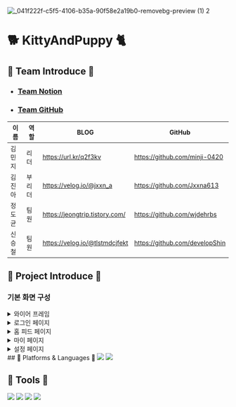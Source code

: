 ![_041f222f-c5f5-4106-b35a-90f58e2a19b0-removebg-preview (1) 2](https://github.com/WithAllMyAnimal/KittyAndPuppy/assets/139103652/56608580-a11f-4e59-8778-9801ac049fbc)

# 🐕 KittyAndPuppy 🐈

## 🎈 Team Introduce 🎈
- ### [Team Notion](https://www.notion.so/24-7-772ef02863844035b321dd1d580ecf4c)

- ### [Team GitHub](https://github.com/WithAllMyAnimal/KittyAndPuppy)

| 이름   | 역할   | BLOG                           | GitHub                         | 
| ------ | ------ | ------------------------------ | -----------------------------  |
| 김민지 | 리더   | https://url.kr/q2f3kv          | https://github.com/minji-0420  |
| 김진아 | 부리더 | https://velog.io/@jxxn_a       | https://github.com/Jxxna613    |
| 정도균 | 팀원   | https://jeongtrip.tistory.com/ | https://github.com/wjdehrbs    |
| 신승철 | 팀원   | https://velog.io/@tlstmdcjfekt | https://github.com/developShin |


## 🎩 Project Introduce 🎩
### 기본 화면 구성

<details>
<summary>와이어 프레임</summary>
  
![image](https://github.com/WithAllMyAnimal/KittyAndPuppy/blob/dev/wireframe_figma.png)
- ### [Team Figma](https://www.figma.com/file/M0ZK13PiR2EQHOeFlHHSkq/NBC_2%EC%A1%B0?type=design&node-id=0%3A1&mode=design&t=Gk9iIecXx5N5Zk3x-1)
</details>

<details>
<summary>로그인 페이지</summary>  

<img src=  https://github.com/WithAllMyAnimal/KittyAndPuppy/assets/139103652/7e3debd2-953a-4602-b904-101fa798ee69 width="1000" height="400">

</details>

<details>
<summary>홈 피드 페이지</summary>  

<img src= https://github.com/WithAllMyAnimal/KittyAndPuppy/assets/139103652/8d0c3a1b-b257-49fc-a124-42e533e751ce  width="1000" height="1000">
  
</details>

<details>
<summary>마이 페이지</summary>  

<img src= https://github.com/WithAllMyAnimal/KittyAndPuppy/assets/139103652/63e79ccc-a992-4512-8048-3662219589ea  width="1000" height="500">
</details>

<details>
<summary>설정 페이지</summary>  


<img src= https://github.com/WithAllMyAnimal/KittyAndPuppy/assets/139103652/6c2cc9e1-68eb-4121-b84f-2c461f9135b1  width="1000" height="500">
  
</details>
## 📗 Platforms & Languages 📒
<img src="https://img.shields.io/badge/android-3DDC84?style=flat-square&logo=android&logoColor=white"/>  <img src="https://img.shields.io/badge/kotlin-7F52FF?style=flat-square&logo=kotlin&logoColor=white"/>

## 📕 Tools 📘
<img src="https://img.shields.io/badge/figma-F24E1E?style=flat-square&logo=figma&logoColor=white"/>  <img src="https://img.shields.io/badge/git-F05032?style=flat-square&logo=git&logoColor=white"/>  <img src="https://img.shields.io/badge/github-181717?style=flat-square&logo=github&logoColor=white"/>  <img src="https://img.shields.io/badge/notion-000000?style=flat-square&logo=notion&logoColor=white"/> 










